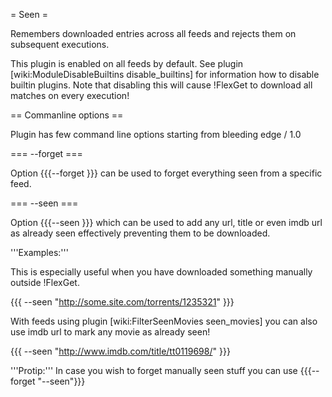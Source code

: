 = Seen =

Remembers downloaded entries across all feeds and rejects them on subsequent executions.

This plugin is enabled on all feeds by default. See plugin [wiki:ModuleDisableBuiltins disable_builtins] for information how to disable builtin plugins. Note that disabling this will cause !FlexGet to download all matches on every execution!

== Commanline options ==

Plugin has few command line options starting from bleeding edge / 1.0

=== --forget ===

Option {{{--forget <feed>}}} can be used to forget everything seen from a specific feed.

=== --seen ===

Option {{{--seen <value>}}} which can be used to add any url, title or even imdb url as already seen effectively preventing them to be downloaded.

'''Examples:'''

This is especially useful when you have downloaded something manually outside !FlexGet.

{{{
--seen "http://some.site.com/torrents/1235321"
}}}


With feeds using plugin [wiki:FilterSeenMovies seen_movies] you can also use imdb url to mark any movie as already seen!

{{{
--seen "http://www.imdb.com/title/tt0119698/"
}}}

'''Protip:''' In case you wish to forget manually seen stuff you can use {{{--forget "--seen"}}}